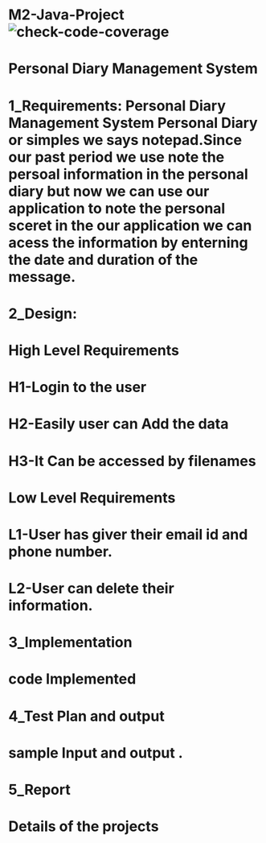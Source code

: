 # M2-Java-Project  ![check-code-coverage](https://app.codiga.io/public/user/github/gunasekar0004)
#  Personal Diary Management System
#  1_Requirements: Personal Diary Management System Personal Diary or simples we says notepad.Since our past period we use note the persoal information in the personal        diary but now we can use our application to note the personal sceret in the our application we can acess the information by enterning the date and duration of the        message. 
#  2_Design:
# High Level Requirements 
   # H1-Login to the user
   # H2-Easily user can Add the data 
   # H3-It Can be accessed by filenames
# Low Level Requirements
  # L1-User has giver their email id and phone number.
  # L2-User can delete their information.
#  3_Implementation 
   # code Implemented 
#  4_Test Plan and output 
   # sample Input and output .
# 5_Report 
   # Details of the projects
